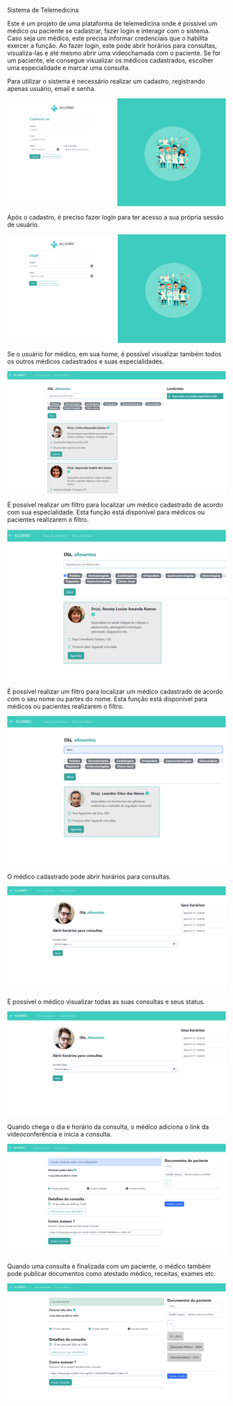 Sistema de Telemedicina

Este é um projeto de uma plataforma de telemedicina onde é possível um médico ou paciente se cadastrar, fazer login e interagir com o sistema. Caso seja um médico, este precisa informar credenciais que o habilita exercer a função. Ao fazer login, este pode abrir horários para consultas, visualiza-las e até mesmo abrir uma videochamada com o paciente. Se for um paciente, ele consegue visualizar os médicos cadastrados, escolher uma especialidade e marcar uma consulta.

Para utilizar o sistema é necessário realizar um cadastro, registrando apenas usuário, email e senha.

<img src = "https://github.com/allesantos/allesantos/blob/main/imagens/Telemedicina-Django/00a.png">


Após o cadastro, é preciso fazer login para ter acesso a sua própria sessão de usuário.

<img src = "https://github.com/allesantos/allesantos/blob/main/imagens/Telemedicina-Django/00.png">


Se o usuário for médico, em sua home, é possível visualizar também todos os outros médicos cadastrados e suas especialidades.

<img src = "https://github.com/allesantos/allesantos/blob/main/imagens/Telemedicina-Django/01.png">


É possível realizar um filtro para localizar um médico cadastrado de acordo com sua especialidade. Esta função está disponível para médicos ou pacientes realizarem o filtro.

<img src = "https://github.com/allesantos/allesantos/blob/main/imagens/Telemedicina-Django/02.png">


É possível realizar um filtro para localizar um médico cadastrado de acordo com o seu nome ou partes do nome. Esta função está disponível para médicos ou pacientes realizarem o filtro.

<img src = "https://github.com/allesantos/allesantos/blob/main/imagens/Telemedicina-Django/03.png">


O médico cadastrado pode abrir horários para consultas.

<img src = "https://github.com/allesantos/allesantos/blob/main/imagens/Telemedicina-Django/04.png">


É possível o médico visualizar todas as suas consultas e seus status.

<img src = "https://github.com/allesantos/allesantos/blob/main/imagens/Telemedicina-Django/04.png">


Quando chega o dia e horário da consulta, o médico adiciona o link da videoconferência e inicia a consulta.

<img src = "https://github.com/allesantos/allesantos/blob/main/imagens/Telemedicina-Django/06.png">


Quando uma consulta é finalizada com um paciente, o médico também pode publicar documentos como atestado médico, receitas, exames etc.

<img src = "https://github.com/allesantos/allesantos/blob/main/imagens/Telemedicina-Django/07.png">
